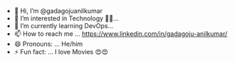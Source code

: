 - 👋 Hi, I’m @gadagojuanilkumar
- 👀 I’m interested in Technology 🧑‍💻...
- 🌱 I’m currently learning DevOps...
- 📫 How to reach me ... https://www.linkedin.com/in/gadagoju-anilkumar/
- 😄 Pronouns: ... He/him
- ⚡ Fun fact: ... I love Movies 😍😍

<!---
gadagojuanilkumar/gadagojuanilkumar is a ✨ special ✨ repository because its `README.md` (this file) appears on your GitHub profile.
You can click the Preview link to take a look at your changes.
--->
